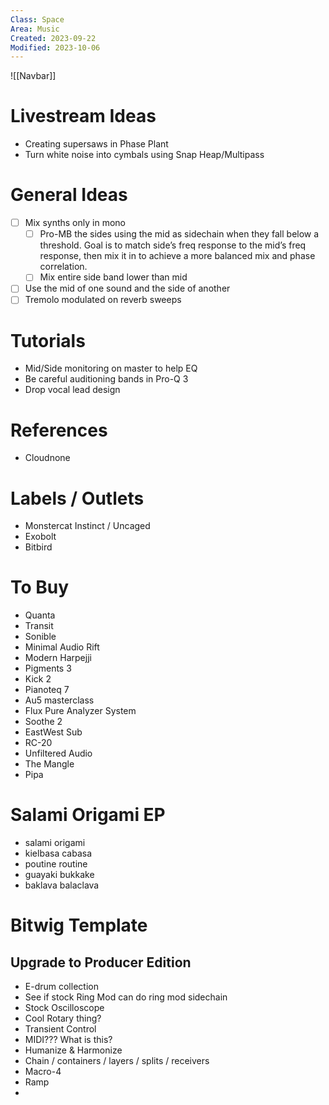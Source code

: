 ```yaml
---
Class: Space
Area: Music
Created: 2023-09-22
Modified: 2023-10-06
---
```


![[Navbar]]

# Livestream Ideas

- Creating supersaws in Phase Plant
- Turn white noise into cymbals using Snap Heap/Multipass

# General Ideas

- [ ] Mix synths only in mono
    - [ ] Pro-MB the sides using the mid as sidechain when they fall below a threshold. Goal is to match side’s freq response to the mid’s freq response, then mix it in to achieve a more balanced mix and phase correlation.
    - [ ] Mix entire side band lower than mid
- [ ] Use the mid of one sound and the side of another
- [ ] Tremolo modulated on reverb sweeps

# Tutorials

- Mid/Side monitoring on master to help EQ
- Be careful auditioning bands in Pro-Q 3
- Drop vocal lead design

# References

- Cloudnone

# Labels / Outlets

- Monstercat Instinct / Uncaged
- Exobolt
- Bitbird

# To Buy

- Quanta
- Transit
- Sonible
- Minimal Audio Rift
- Modern Harpejji
- Pigments 3
- Kick 2
- Pianoteq 7
- Au5 masterclass
- Flux Pure Analyzer System
- Soothe 2
- EastWest Sub
- RC-20
- Unfiltered Audio
- The Mangle
- Pipa

# Salami Origami EP

- salami origami
- kielbasa cabasa
- poutine routine
- guayaki bukkake
- baklava balaclava

# Bitwig Template

## Upgrade to Producer Edition

- E-drum collection
- See if stock Ring Mod can do ring mod sidechain
- Stock Oscilloscope
- Cool Rotary thing?
- Transient Control
- MIDI??? What is this?
- Humanize & Harmonize
- Chain / containers / layers / splits / receivers
- Macro-4
- Ramp
- 